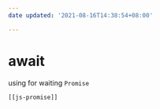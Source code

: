 ```yaml
---
date updated: '2021-08-16T14:38:54+08:00'

---
```


# await

using for waiting `Promise`

```ad-info
[[js-promise]]
```
